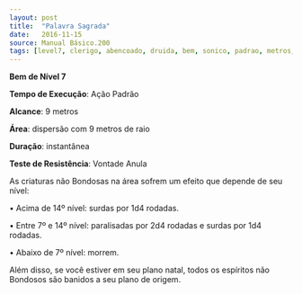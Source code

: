 ```yaml
---
layout: post
title:  "Palavra Sagrada"
date:   2016-11-15
source: Manual Básico.200
tags: [level7, clerigo, abencoado, druida, bem, sonico, padrao, metros, dispersao, vontade, anula]
---
```


**Bem de Nível 7**

**Tempo de Execução**: Ação Padrão

**Alcance**: 9 metros

**Área**: dispersão com 9 metros de raio

**Duração**: instantânea

**Teste de Resistência**: Vontade Anula

As criaturas não Bondosas na área sofrem um efeito que depende de seu nível:

• Acima de 14º nível: surdas por 1d4 rodadas.

• Entre 7º e 14º nível: paralisadas por 2d4 rodadas e surdas por 1d4 rodadas.

• Abaixo de 7º nível: morrem.

Além disso, se você estiver em seu plano natal, todos os espíritos não Bondosos são banidos a seu plano de origem.
